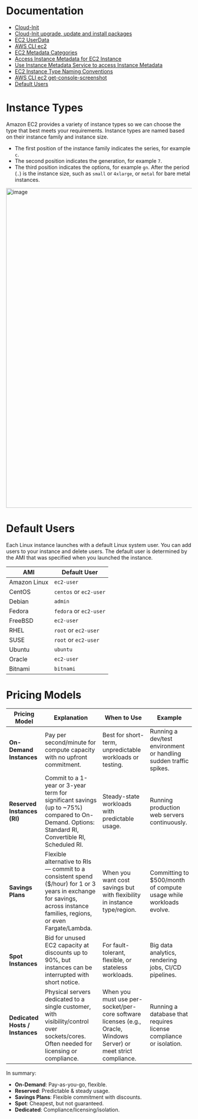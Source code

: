 # Documentation
- [Cloud-Init](https://cloud-init.io/)
- [Cloud-Init upgrade, update and install packages](https://cloudinit.readthedocs.io/en/latest/reference/yaml_examples/package_update_upgrade.html)
- [EC2 UserData](https://docs.aws.amazon.com/AWSEC2/latest/UserGuide/user-data.html)
- [AWS CLI ec2](https://docs.aws.amazon.com/cli/latest/reference/ec2/)
- [EC2 Metadata Categories](https://docs.aws.amazon.com/AWSEC2/latest/UserGuide/ec2-instance-metadata.html#instancedata-data-categories)
- [Access Instance Metadata for EC2 Instance](https://docs.aws.amazon.com/AWSEC2/latest/UserGuide/instancedata-data-retrieval.html)
- [Use Instance Metadata Service to access Instance Metadata](https://docs.aws.amazon.com/AWSEC2/latest/UserGuide/configuring-instance-metadata-service.html)
- [EC2 Instance Type Naming Conventions](https://docs.aws.amazon.com/ec2/latest/instancetypes/instance-type-names.html)
- [AWS CLI ec2 get-console-screenshot](https://docs.aws.amazon.com/cli/latest/reference/ec2/get-console-screenshot.html)
- [Default Users](https://docs.aws.amazon.com/AWSEC2/latest/UserGuide/managing-users.html#ami-default-user-names)

# Instance Types
Amazon EC2 provides a variety of instance types so we can choose the type that best meets your requirements. Instance types are named based on their instance family and instance size. 
- The first position of the instance family indicates the series, for example `c`. 
- The second position indicates the generation, for example `7`. 
- The third position indicates the options, for example `gn`. After the period (`.`) is the instance size, such as `small` or `4xlarge`, or `metal` for bare metal instances.

<img width="1592" height="864" alt="image" src="https://github.com/user-attachments/assets/fee1cdd6-4977-41f9-9610-5f1cf9f7cad6" />

# Default Users
Each Linux instance launches with a default Linux system user. You can add users to your instance and delete users. The default user is determined by the AMI that was specified when you launched the instance.

| AMI | Default User |
| --- | ------------ |
| Amazon Linux | `ec2-user` |
| CentOS | `centos` or `ec2-user` |
| Debian | `admin` |
| Fedora | `fedora` or `ec2-user` |
| FreeBSD | `ec2-user` |
| RHEL | `root` or `ec2-user` |
| SUSE | `root` or `ec2-user` |
| Ubuntu | `ubuntu` |
| Oracle | `ec2-user` |
| Bitnami | `bitnami` |

# Pricing Models

| Pricing Model | Explanation | When to Use | Example |
| ------------- | ----------- | ----------- | ------- |
| **On-Demand Instances** | Pay per second/minute for compute capacity with no upfront commitment. | Best for short-term, unpredictable workloads or testing. | Running a dev/test environment or handling sudden traffic spikes. |
| **Reserved Instances (RI)** | Commit to a 1-year or 3-year term for significant savings (up to ~75%) compared to On-Demand. Options: Standard RI, Convertible RI, Scheduled RI. | Steady-state workloads with predictable usage. | Running production web servers continuously. |
| **Savings Plans** | Flexible alternative to RIs — commit to a consistent spend ($/hour) for 1 or 3 years in exchange for savings, across instance families, regions, or even Fargate/Lambda. | When you want cost savings but with flexibility in instance type/region. | Committing to $500/month of compute usage while workloads evolve. |
| **Spot Instances** | Bid for unused EC2 capacity at discounts up to 90%, but instances can be interrupted with short notice. | For fault-tolerant, flexible, or stateless workloads. | Big data analytics, rendering jobs, CI/CD pipelines. |
| **Dedicated Hosts / Instances** | Physical servers dedicated to a single customer, with visibility/control over sockets/cores. Often needed for licensing or compliance. | When you must use per-socket/per-core software licenses (e.g., Oracle, Windows Server) or meet strict compliance. | Running a database that requires license compliance or isolation. |

In summary:
- **On-Demand**: Pay-as-you-go, flexible.
- **Reserved**: Predictable & steady usage.
- **Savings Plans**: Flexible commitment with discounts.
- **Spot**: Cheapest, but not guaranteed.
- **Dedicated**: Compliance/licensing/isolation.
